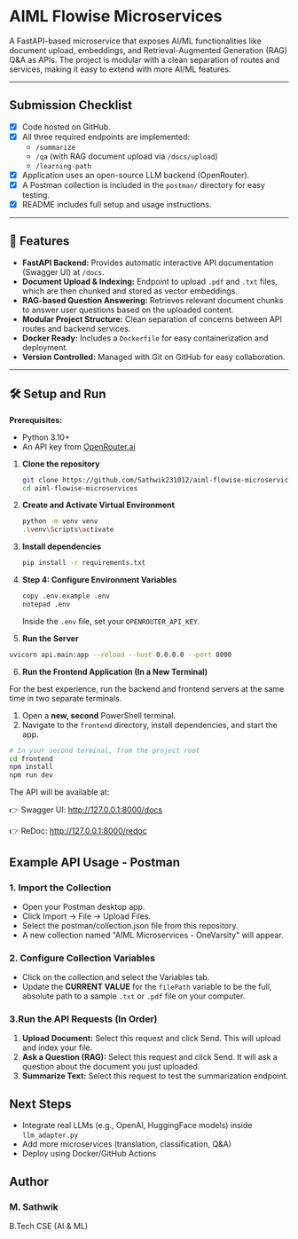 # AIML Flowise Microservices

A FastAPI-based microservice that exposes AI/ML functionalities like document upload, embeddings, and Retrieval-Augmented Generation (RAG) Q&A as APIs. The project is modular with a clean separation of routes and services, making it easy to extend with more AI/ML features.

---

## Submission Checklist
- [x] Code hosted on GitHub.
- [x] All three required endpoints are implemented:
  - `/summarize`
  - `/qa` (with RAG document upload via `/docs/upload`)
  - `/learning-path`
- [x] Application uses an open-source LLM backend (OpenRouter).
- [x] A Postman collection is included in the `postman/` directory for easy testing.
- [x] README includes full setup and usage instructions.

---

## 🚀 Features
- **FastAPI Backend:** Provides automatic interactive API documentation (Swagger UI) at `/docs`.
- **Document Upload & Indexing:** Endpoint to upload `.pdf` and `.txt` files, which are then chunked and stored as vector embeddings.
- **RAG-based Question Answering:** Retrieves relevant document chunks to answer user questions based on the uploaded content.
- **Modular Project Structure:** Clean separation of concerns between API routes and backend services.
- **Docker Ready:** Includes a `Dockerfile` for easy containerization and deployment.
- **Version Controlled:** Managed with Git on GitHub for easy collaboration.

---

## 🛠️ Setup and Run

**Prerequisites:**
*   Python 3.10+
*   An API key from [OpenRouter.ai](https://openrouter.ai/keys)


1. **Clone the repository**
   ```bash
   git clone https://github.com/Sathwik231012/aiml-flowise-microservices.git
   cd aiml-flowise-microservices
   ```

2. **Create and Activate Virtual Environment**
   ```bash
   python -m venv venv
   .\venv\Scripts\activate
   ```


3. **Install dependencies**
   ```bash
   pip install -r requirements.txt
   ```

4. **Step 4: Configure Environment Variables**
   ```bash
   copy .env.example .env
   notepad .env
   ```
   Inside the `.env` file, set your `OPENROUTER_API_KEY`.

5. **Run the Server**

  ```bash
  uvicorn api.main:app --reload --host 0.0.0.0 --port 8000
  ```

6. **Run the Frontend Application (In a New Terminal)**

  For the best experience, run the backend and frontend servers at the same time in two separate terminals.

  1.  Open a **new, second** PowerShell terminal.
  2.  Navigate to the `frontend` directory, install dependencies, and start the app.

  ```bash
  # In your second terminal, from the project root
  cd frontend
  npm install
  npm run dev
  ```
  The API will be available at:

  👉 Swagger UI: http://127.0.0.1:8000/docs

  👉 ReDoc: http://127.0.0.1:8000/redoc


## Example API Usage - Postman

### 1. Import the Collection

- Open your Postman desktop app.
- Click Import -> File -> Upload Files.
- Select the postman/collection.json file from this repository.
- A new collection named "AIML Microservices - OneVarsity" will appear.

### 2. Configure Collection Variables

- Click on the collection and select the Variables tab.
- Update the **CURRENT VALUE** for the `filePath` variable to be the full, absolute path to a sample `.txt` or `.pdf` file on your computer.

### 3.Run the API Requests (In Order)

1. **Upload Document:** Select this request and click Send. This will upload and index your file.
2. **Ask a Question (RAG):** Select this request and click Send. It will ask a question about the document you just uploaded.
3. **Summarize Text:** Select this request to test the summarization endpoint.


## Next Steps

- Integrate real LLMs (e.g., OpenAI, HuggingFace models) inside `llm_adapter.py`
- Add more microservices (translation, classification, Q&A)
- Deploy using Docker/GitHub Actions

## Author

### M. Sathwik

B.Tech CSE (AI & ML) 
